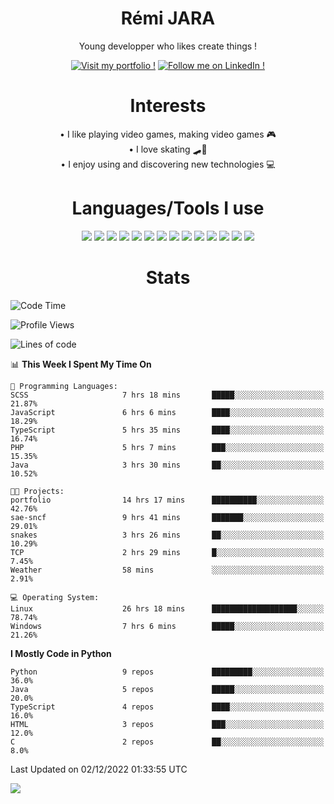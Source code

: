 <div align="center">
  
# Rémi JARA

Young developper who likes create things ! 
  
  [![Visit my portfolio !](https://img.shields.io/badge/Visit%20My%20portfolio!-%23DD0031?style=for-the-badge&logo=github)](http://remi-jara.fr)
  [![Follow me on LinkedIn !](https://img.shields.io/badge/Follow%20me%20on%20LinkedIn!-%231572B6?style=for-the-badge&logo=linkedin)](https://www.linkedin.com/in/rémi-jara-516b30222/)
# Interests

  • I like playing video games, making video games 🎮  \
  • I love skating 🛹🤘 \
  • I enjoy using and discovering new technologies 💻 

 # Languages/Tools I use

  <img src="https://img.shields.io/badge/Java-ED8B00?style=for-the-badge&logo=java&logoColor=white"/>
  <img src="https://img.shields.io/badge/JavaScript-323330?style=for-the-badge&logo=javascript&logoColor=F7DF1E"/>
  <img src="https://img.shields.io/badge/TypeScript-007ACC?style=for-the-badge&logo=typescript&logoColor=white"/>
  <img src="https://img.shields.io/badge/html5-%23E34F26.svg?style=for-the-badge&logo=html5&logoColor=white"/>
  <img src="https://img.shields.io/badge/css3-%231572B6.svg?style=for-the-badge&logo=css3&logoColor=white"/>
  <img src="https://img.shields.io/badge/SCSS-hotpink.svg?style=for-the-badge&logo=SASS&logoColor=white"/>
  <img src="https://img.shields.io/badge/php-%23777BB4.svg?style=for-the-badge&logo=php&logoColor=white"/>
  <img src="https://img.shields.io/badge/angular-%23DD0031.svg?style=for-the-badge&logo=angular&logoColor=white"/>
  <img src="https://img.shields.io/badge/mysql-%2300f.svg?style=for-the-badge&logo=mysql&logoColor=white"/>
  <img src="https://img.shields.io/badge/Python-FFD43B?style=for-the-badge&logo=python&logoColor=blue"/>
  <img src="https://img.shields.io/badge/c-%2300599C.svg?style=for-the-badge&logo=c&logoColor=white"/>
  <img src="https://img.shields.io/badge/Visual_Studio_Code-0078D4?style=for-the-badge&logo=visual%20studio%20code&logoColor=white"/>
  <img src="https://img.shields.io/badge/Arch%20Linux-1793D1?logo=arch-linux&logoColor=fff&style=for-the-badge"/>
  <img src="https://img.shields.io/badge/Linux-FCC624?style=for-the-badge&logo=linux&logoColor=black"/>
  
  
  
# Stats
  
  </div>
  
<!--START_SECTION:waka-->
![Code Time](http://img.shields.io/badge/Code%20Time-256%20hrs%2028%20mins-blue)

![Profile Views](http://img.shields.io/badge/Profile%20Views-26-blue)

![Lines of code](https://img.shields.io/badge/From%20Hello%20World%20I%27ve%20Written-29%20Thousand%20lines%20of%20code-blue)

📊 **This Week I Spent My Time On** 

```text
💬 Programming Languages: 
SCSS                     7 hrs 18 mins       █████░░░░░░░░░░░░░░░░░░░░   21.87% 
JavaScript               6 hrs 6 mins        ████░░░░░░░░░░░░░░░░░░░░░   18.29% 
TypeScript               5 hrs 35 mins       ████░░░░░░░░░░░░░░░░░░░░░   16.74% 
PHP                      5 hrs 7 mins        ███░░░░░░░░░░░░░░░░░░░░░░   15.35% 
Java                     3 hrs 30 mins       ██░░░░░░░░░░░░░░░░░░░░░░░   10.52%

🐱‍💻 Projects: 
portfolio                14 hrs 17 mins      ██████████░░░░░░░░░░░░░░░   42.76% 
sae-sncf                 9 hrs 41 mins       ███████░░░░░░░░░░░░░░░░░░   29.01% 
snakes                   3 hrs 26 mins       ██░░░░░░░░░░░░░░░░░░░░░░░   10.29% 
TCP                      2 hrs 29 mins       █░░░░░░░░░░░░░░░░░░░░░░░░   7.45% 
Weather                  58 mins             ░░░░░░░░░░░░░░░░░░░░░░░░░   2.91%

💻 Operating System: 
Linux                    26 hrs 18 mins      ███████████████████░░░░░░   78.74% 
Windows                  7 hrs 6 mins        █████░░░░░░░░░░░░░░░░░░░░   21.26%

```

**I Mostly Code in Python** 

```text
Python                   9 repos             █████████░░░░░░░░░░░░░░░░   36.0% 
Java                     5 repos             █████░░░░░░░░░░░░░░░░░░░░   20.0% 
TypeScript               4 repos             ████░░░░░░░░░░░░░░░░░░░░░   16.0% 
HTML                     3 repos             ███░░░░░░░░░░░░░░░░░░░░░░   12.0% 
C                        2 repos             ██░░░░░░░░░░░░░░░░░░░░░░░   8.0%

```



 Last Updated on 02/12/2022 01:33:55 UTC
<!--END_SECTION:waka-->
<img src="https://github-readme-stats.vercel.app/api?username=icepick4&count_private=true&show_icons=true&theme=gruvbox" />


